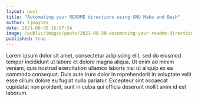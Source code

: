 ```yaml
---
layout: post
title: "Automating your README directions using GNU Make and Bash"
author: tjmaynes
date: 2021-08-30 16:07:54
image: /public/images/posts/2021-08-30-automating-your-readme-directions-using-gnu-make-and-bash/background.jpg
published: true 
---
```

Lorem ipsum dolor sit amet, consectetur adipiscing elit, sed do eiusmod tempor incididunt ut labore et dolore magna aliqua. Ut enim ad minim veniam, quis nostrud exercitation ullamco laboris nisi ut aliquip ex ea commodo consequat. Duis aute irure dolor in reprehenderit in voluptate velit esse cillum dolore eu fugiat nulla pariatur. Excepteur sint occaecat cupidatat non proident, sunt in culpa qui officia deserunt mollit anim id est laborum.

